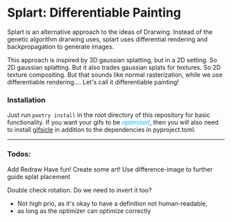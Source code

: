 # Splart: Differentiable Painting

Splart is an alternative approach to the ideas of Drarwing.
Instead of the genetic algorithm drarwing uses, 
splart uses differential rendering and backpropagation to generate images.

This approach is inspired by 3D gaussian splatting, 
but in a 2D setting. So 2D gaussian splatting. But it also trades gaussian splats for textures. 
So 2D texture compositing. But that sounds like normal rasterization, while we use differentiable rendering....
Let's call it differentiable painting!

### Installation

Just run `poetry install` in the root directory of this repository for basic functionality.
If you want your gifs to be <span style="color:deepskyblue">*optimized*</span>, 
then you will also need to install [gifsicle](https://formulae.brew.sh/formula/gifsicle)
in addition to the dependencies in pyproject.toml.

---

### Todos:

Add Redraw
Have fun! Create some art!
Use difference-image to further guide splat placement

Double check rotation. Do we need to invert it too? 
- Not high prio, as it's okay to have a definition not human-readable, 
- as long as the optimizer can optimize correctly


